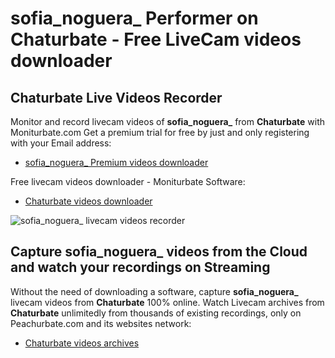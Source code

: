 # sofia_noguera_ Performer on Chaturbate - Free LiveCam videos downloader

## Chaturbate Live Videos Recorder

Monitor and record livecam videos of **sofia_noguera_** from **Chaturbate** with Moniturbate.com
Get a premium trial for free by just and only registering with your Email address:
* [sofia_noguera_ Premium videos downloader](https://moniturbate.com/request-demo-licence-key.html)

Free livecam videos downloader - Moniturbate Software:
* [Chaturbate videos downloader](https://moniturbate.com/moniturbate-download-software.html)

![sofia_noguera_ livecam videos recorder](https://peachurnet.com/templates/moniturbate-software.png)


## Capture sofia_noguera_ videos from the Cloud and watch your recordings on Streaming

Without the need of downloading a software, capture **sofia_noguera_** livecam videos from **Chaturbate** 100% online.
Watch Livecam archives from **Chaturbate** unlimitedly from thousands of existing recordings, only on Peachurbate.com and its websites network:
* [Chaturbate videos archives](https://peachurnet.com/)